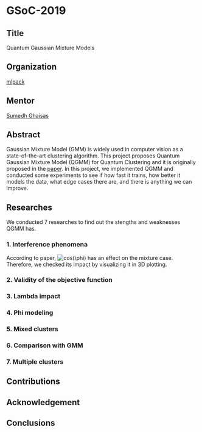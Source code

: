 # GSoC-2019

## Title
Quantum Gaussian Mixture Models

## Organization
[mlpack](https://www.mlpack.org/)

## Mentor
[Sumedh Ghaisas](https://github.com/sumedhghaisas)

## Abstract
Gaussian Mixture Model (GMM) is widely used in computer vision as a state-of-the-art clustering algorithm. This project proposes Quantum Gaussian Mixture Model (QGMM) for Quantum Clustering and it is originally proposed in the [paper](https://arxiv.org/pdf/1612.09199.pdf). In this project, we implemented QGMM and conducted some experiments to see if how fast it trains, how better it models the data, what edge cases there are, and there is anything we can improve.

## Researches
We conducted 7 researches to find out the stengths and weaknesses QGMM has.
### 1. Interference phenomena
According to paper, <img src="https://latex.codecogs.com/gif.latex?cos(\phi)" title="cos(\phi)" /> has an effect on the mixture case. Therefore, we checked its impact by visualizing it in 3D plotting.
### 2. Validity of the objective function
### 3. Lambda impact
### 4. Phi modeling
### 5. Mixed clusters
### 6. Comparison with GMM
### 7. Multiple clusters

## Contributions

## Acknowledgement

## Conclusions
